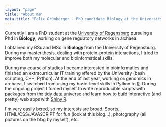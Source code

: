 ```yaml
---
layout: "page"
title: "About me"
meta-title: "Felix Grünberger - PhD candidate Biology at the University of Regensburg"
---
```


<div id="aboutme-section">

<p class="about-text">
<span class="fa fa-briefcase about-icon"></span>
  Currently I am a PhD student at the <a target="_blank" href = "http://www.uni-r.de/index.html.en">University of Regensburg</a> pursuing a Phd in <strong>Biology</strong>, working on gene regulatory networks in archaea. 
</p>

<p class="about-text">
<span class="fa fa-graduation-cap about-icon"></span>
I obtained my BSc and MSc in <strong>Biology</strong> from the University of Regensburg. During my master thesis, dealing with protein-protein interactions, I tried to improve both my molecular and bioinformatical skills. 
</p>

<p class="about-text">
<span class="fa fa-code about-icon"></span>
During my course of studies I became interested in bioinformatics and finished an extracurricular IT training offered by the University (bash scripting, C++, Python). At the end of last year, working on genomics in archaea, I switched from using my basic-level skills in Python to <a target="_blank" href = "https://www.r-project.org">R</a>. During the ongoing project I forced myself to write reproducible scripts with packages from the <a target="_blank" href = "https://cran.r-project.org/web/packages/tidyr/vignettes/tidy-data.html">tidy data universe</a> and learn how to build interactive (and pretty) web apps with <a target="_blank" href = "https://shiny.rstudio.com">Shiny R</a>.
</p>

<p class="about-text">
<span class="fa fa-heart about-icon"></span>
I´m very easily bored, so my interests are broad. Sports, HTML/CSS/JAVASCRIPT for fun (look at this blog...), photography (all pictures on the blog by myself), etc. 
</p>
